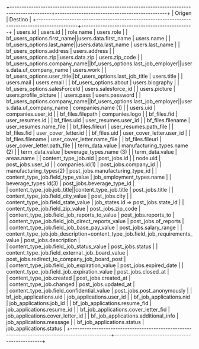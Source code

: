 +-----------------------------------------------------------------------------------------------+-----------------------------------------------+
| Origen 																						| Destino										|
+-----------------------------------------------------------------------------------------------+-----------------------------------------------+
| users.id 																						| users.id 										|
| role.name 																					| users.role 									|
| bf_users_options.first_name||users.data.first_name 											| users.name 									|
| bf_users_options.last_name||users.data.last_name 												| users.last_name  								|
| bf_users_options.address 																		| users.address 								|
| bf_users_options.zip||users.data.zip 															| users.zip_code 								|
| bf_users_options.company_name||bf_users_options.last_job_employer||users.data.uf_company_name | users.work 									|
| bf_users_options.user_title||bf_users_options.last_job_title 									| users.title 									|
| users.mail 																					| users.email 									|
| bf_users_options.about 																		| users.biography 								|
| bf_users_options.salesForceId 																| users.salesforce_id 							|
| users.picture 																				| users.profile_picture 						|
| users.pass 																					| users.password 								|
| bf_users_options.company_name||bf_users_options.last_job_employer||users.data.uf_company_name | companies.name (1)							|
| users.uid																						| companies.user_id								|
| bf_files.filepath																				| companies.logo								|
| bf_files.fid																					| user_resumes.id								|
| bf_files.uid																					| user_resumes.user_id							|
| bf_files.filename																				| user_resumes.name_file						|
| bf_files.fileurl																				| user_resumes.path_file						|
| bf_files.fid																					| user_cover_letter.id							|
| bf_files.uid																					| user_cover_letter.user_id						|
| bf_files.filename																				| user_cover_letter.name_file					|
| bf_files.fileurl																				| user_cover_letter.path_file					|
| term_data.value 																				| manufacturing_types.name (2)					|
| term_data.value 																				| beverage_types.name (3)						|
| term_data.value 																				| areas.name 									|
| content_type_job.nid																			| post_jobs.id									|		| node.uid																						| post_jobs.user_id								|		| companies.id(1)																				| post_jobs.company_id							|		| manufacturing_types(2)																		| post_jobs.manufacturing_type_id				|		| content_type_job.field_type_value 															| job_employment_types.name 					|
| beverage_types.id(3)																			| post_jobs.beverage_type_id					|		
| content_type_job.job_title||content_type_job.title 											| post_jobs.title								|
| content_type_job.field_city_value																| post_jobs.city								|
| content_type_job.field_state_value															| job_states.id => post_jobs.state_id			|
| content_type_job.field_zip_value 																| post_jobs.zip_code							|		
| content_type_job.field_job_reports_to_value													| post_jobs.reports_to							|		
| content_type_job.field_job_direct_reports_value												| post_jobs.of_reports							|		
| content_type_job.field_job_base_pay_value														| post_jobs.salary_range						|		| content_type_job.job_description+content_type_job.field_job_requirements_value				| post_jobs.description							|		
| content_type_job.field_job_status_value					 									| post_jobs.status								|
| content_type_job.field_external_job_board_value												| post_jobs.redirect_to_company_job_board_post	|		
| content_type_job.field_job_expiration_value													| post_jobs.expired_date						|
| content_type_job.field_job_expiration_value													| post_jobs.closed_at							|		
| content_type_job.created																		| post_jobs.created_at							|		
| content_type_job.changed	 																	| post_jobs.updated_at							|		
| content_type_job.field_confidential_value														| post_jobs.post_anonymously 					|
| bf_job_applications.uid																		| job_applications.user_id 						|
| bf_job_applications.nid																		| job_applications.job_id 						|
| bf_job_applications.resume_fid																| job_applications.resume_id 					|
| bf_job_applications.cover_letter_fid															| job_applications.cover_letter_id 				|
| bf_job_applications.additional_info															| job_applications.message 						|
| bf_job_applications.status																	| job_applications.status 						|
+-----------------------------------------------------------------------------------------------+-----------------------------------------------+